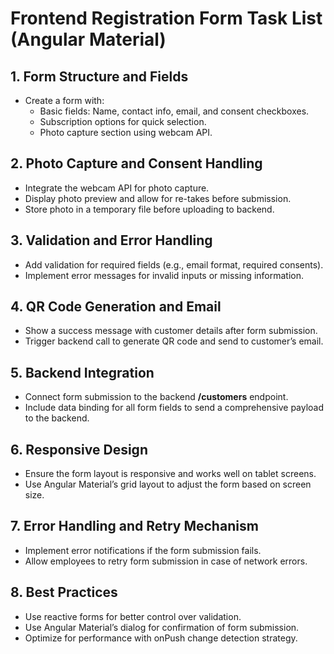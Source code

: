 # Frontend Registration Form Task List (Angular Material)

## 1. Form Structure and Fields
- Create a form with:
  - Basic fields: Name, contact info, email, and consent checkboxes.
  - Subscription options for quick selection.
  - Photo capture section using webcam API.

## 2. Photo Capture and Consent Handling
- Integrate the webcam API for photo capture.
- Display photo preview and allow for re-takes before submission.
- Store photo in a temporary file before uploading to backend.

## 3. Validation and Error Handling
- Add validation for required fields (e.g., email format, required consents).
- Implement error messages for invalid inputs or missing information.

## 4. QR Code Generation and Email
- Show a success message with customer details after form submission.
- Trigger backend call to generate QR code and send to customer’s email.

## 5. Backend Integration
- Connect form submission to the backend **/customers** endpoint.
- Include data binding for all form fields to send a comprehensive payload to the backend.

## 6. Responsive Design
- Ensure the form layout is responsive and works well on tablet screens.
- Use Angular Material’s grid layout to adjust the form based on screen size.

## 7. Error Handling and Retry Mechanism
- Implement error notifications if the form submission fails.
- Allow employees to retry form submission in case of network errors.

## 8. Best Practices
- Use reactive forms for better control over validation.
- Use Angular Material’s dialog for confirmation of form submission.
- Optimize for performance with onPush change detection strategy.
